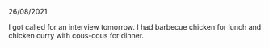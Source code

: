 26/08/2021

I got called for an interview tomorrow. I had barbecue chicken for lunch and chicken curry with cous-cous for dinner.
